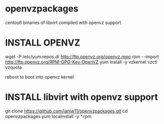 openvzpackages
==============

centos6 binaries of libvirt compiled with openvz support


INSTALL OPENVZ
==============

wget -P /etc/yum.repos.d/ http://ftp.openvz.org/openvz.repo
rpm --import http://ftp.openvz.org/RPM-GPG-Key-OpenVZ
yum install -y vzkernel vzctl vzquota

reboot to boot into openvz kernel

INSTALL libvirt with openvz support
==============
git clone https://github.com/ianjw11/openvzpackages.git
cd openvzpackages
yum localinstall -y *.rpm
